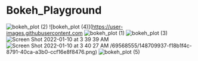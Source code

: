 # Bokeh_Playground
![bokeh_plot (2)](https://user-images.githubusercontent.com/69568555/148709934-b5c93c20-8959-46a7-9f7b-9718f442240d.png)
![bokeh_plot (4)](https://user-images.githubusercontent.com
![bokeh_plot (1)](https://user-images.githubusercontent.com/69568555/148709948-88de3732-24e7-4ff9-a90a-8f6c2bc67e34.png)
![bokeh_plot (3)](https://user-images.githubusercontent.com/69568555/148709949-5634b0b9-ba9d-4311-9492-31e03f676799.png)
![Screen Shot 2022-01-10 at 3 39 39 AM](https://user-images.githubusercontent.com/69568555/148709951-d4d0da21-0447-4db0-8e00-aa7a1e184ef0.png)
![Screen Shot 2022-01-10 at 3 40 27 AM](https://user-images.githubusercontent.com/69568555/148709953-35d6e48f-507b-46ba-905f-9a77deb3da70.png)
/69568555/148709937-f18b1f4c-8791-40ca-a3b0-ccf16e8f8476.png)
![bokeh_plot (5)](https://user-images.githubusercontent.com/69568555/148709938-8911fd21-3d96-47f1-aafc-2fe41b8204bd.png)

